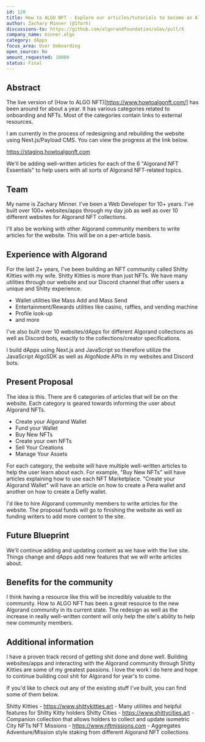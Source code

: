 ```yaml
---
id: 120
title: How to ALGO NFT - Explore our articles/tutorials to become an Algorand NFT expert.
author: Zachary Minner (@1forh)
discussions-to: https://github.com/algorandfoundation/xGov/pull/X
company_name: minner.algo
category: dApps
focus_area: User Onboarding
open_source: No
amount_requested: 10000
status: Final
---
```


## Abstract

The live version of (How to ALGO NFT)[https://www.howtoalgonft.com/] has been around for about a year. It has various categories related to onboarding and NFTs. Most of the categories contain links to external resources.

I am currently in the process of redesigning and rebuilding the website using Next.js/Payload CMS. You can view the progress at the link below.

https://staging.howtoalgonft.com

We'll be adding well-written articles for each of the 6 "Algorand NFT Essentials" to help users with all sorts of Algorand NFT-related topics.

## Team
My name is Zachary Minner. I've been a Web Developer for 10+ years. I've built over 100+ websites/apps through my day job as well as over 10 different websites for Algorand NFT collections.

I'll also be working with other Algorand community members to write articles for the website. This will be on a per-article basis.

## Experience with Algorand
For the last 2+ years, I've been building an NFT community called Shitty Kitties with my wife. Shitty Kitties is more than just NFTs. We have many utilities through our website and our Discord channel that offer users a unique and Shitty experience.
- Wallet utilities like Mass Add and Mass Send
- Entertainment/Rewards utilities like casino, raffles, and vending machine
- Profile look-up 
- and more

I've also built over 10 websites/dApps for different Algorand collections as well as Discord bots, exactly to the collections/creator specifications. 

I build dApps using Next.js and JavaScript so therefore utilize the JavaScript AlgoSDK as well as AlgoNode APIs in my websites and Discord bots.

## Present Proposal

The idea is this. There are 6 categories of articles that will be on the website. Each category is geared towards informing the user about Algorand NFTs.

- Create your Algorand Wallet
- Fund your Wallet
- Buy New NFTs
- Create your own NFTs
- Sell Your Creations
- Manage Your Assets

For each category, the website will have multiple well-written articles to help the user learn about each. For example, "Buy New NFTs" will have articles explaining how to use each NFT Marketplace. "Create your Algorand Wallet" will have an article on how to create a Pera wallet and another on how to create a Defly wallet. 

I'd like to hire Algorand community members to write articles for the website. The proposal funds will go to finishing the website as well as funding writers to add more content to the site.

## Future Blueprint

We'll continue adding and updating content as we have with the live site. Things change and dApps add new features that we will write articles about.


## Benefits for the community

I think having a resource like this will be incredibly valuable to the community. How to ALGO NFT has been a great resource to the new Algorand community in its current state. The redesign as well as the increase in really well-written content will only help the site's ability to help new community members. 

## Additional information
I have a proven track record of getting shit done and done well. Building websites/apps and interacting with the Algorand community through Shitty Kitties are some of my greatest passions. I love the work I do here and hope to continue building cool shit for Algorand for year's to come.

If you'd like to check out any of the existing stuff I've built, you can find some of them below.

Shitty Kitties - https://www.shittykitties.art - Many utiliites and helpful features for Shitty Kitty holders
Shitty Cities - https://www.shittycities.art - Companion collection that allows holders to collect and update isometric City NFTs
NFT Missions - https://www.nftmissions.com - Aggregates Adventure/Mission style staking from different Algorand NFT collections
